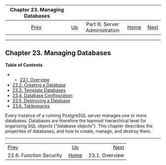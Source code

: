 

|             Chapter 23. Managing Databases             |                                                    |                                 |                                                       |                                                   |
| :----------------------------------------------------: | :------------------------------------------------- | :-----------------------------: | ----------------------------------------------------: | ------------------------------------------------: |
| [Prev](perm-functions.html "22.6. Function Security")  | [Up](admin.html "Part III. Server Administration") | Part III. Server Administration | [Home](index.html "PostgreSQL 17devel Documentation") |  [Next](manage-ag-overview.html "23.1. Overview") |

***

## Chapter 23. Managing Databases

**Table of Contents**

  * *   [23.1. Overview](manage-ag-overview.html)
  * [23.2. Creating a Database](manage-ag-createdb.html)
  * [23.3. Template Databases](manage-ag-templatedbs.html)
  * [23.4. Database Configuration](manage-ag-config.html)
  * [23.5. Destroying a Database](manage-ag-dropdb.html)
  * [23.6. Tablespaces](manage-ag-tablespaces.html)

Every instance of a running PostgreSQL server manages one or more databases. Databases are therefore the topmost hierarchical level for organizing SQL objects (“database objects”). This chapter describes the properties of databases, and how to create, manage, and destroy them.

***

|                                                        |                                                       |                                                   |
| :----------------------------------------------------- | :---------------------------------------------------: | ------------------------------------------------: |
| [Prev](perm-functions.html "22.6. Function Security")  |   [Up](admin.html "Part III. Server Administration")  |  [Next](manage-ag-overview.html "23.1. Overview") |
| 22.6. Function Security                                | [Home](index.html "PostgreSQL 17devel Documentation") |                                    23.1. Overview |
